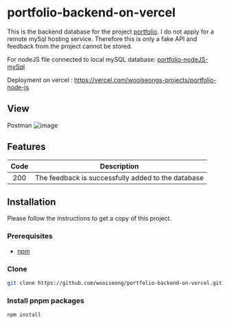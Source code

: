 # portfolio-backend-on-vercel

This is the backend database for the project <a href="https://github.com/wooiseong/portfolio-project-vercel/tree/main">portfolio</a>. I do not apply for a remote mySql hosting service. Therefore this is only a fake API and feedback from the project cannot be stored. 

For nodeJS file connected to local mySQL database:  <a href="https://github.com/wooiseong/portfolio-nodeJS-mySql">portfolio-nodeJS-mySql</a>

Deployment on vercel : https://vercel.com/wooiseongs-projects/portfolio-node-js

## View
Postman
![image](https://i.ibb.co/CHfTXJ5/2024-12-19-143019.png)

## Features
|          Code               | Description                                                  | 
| :--------------------------: | ------------------------------------------------------------ | 
|    200    | The feedback is successfully added to the database |

## Installation
Please follow the instructions to get a copy of this project.

### Prerequisites
 * <a href="https://docs.npmjs.com/downloading-and-installing-node-js-and-npm">npm</a> 

### Clone
```sh
git clone https://github.com/wooiseong/portfolio-backend-on-vercel.git
```

### Install pnpm packages
```sh
npm install
```
